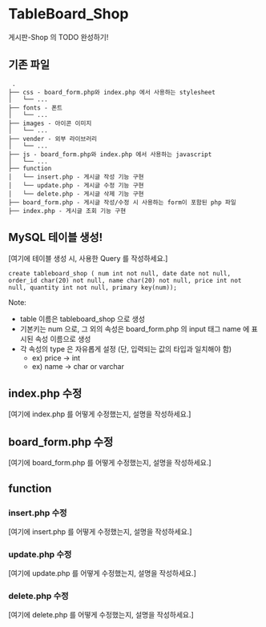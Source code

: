 # TableBoard_Shop
게시판-Shop 의 TODO 완성하기!

## 기존 파일
```
 .
├── css - board_form.php와 index.php 에서 사용하는 stylesheet
│   └── ...
├── fonts - 폰트
│   └── ...
├── images - 아이콘 이미지
│   └── ...
├── vender - 외부 라이브러리
│   └── ...
├── js - board_form.php와 index.php 에서 사용하는 javascript
│   └── ...
├── function
│   └── insert.php - 게시글 작성 기능 구현
│   └── update.php - 게시글 수정 기능 구현
│   └── delete.php - 게시글 삭제 기능 구현
├── board_form.php - 게시글 작성/수정 시 사용하는 form이 포함된 php 파일
├── index.php - 게시글 조회 기능 구현
```

## MySQL 테이블 생성!

[여기에 테이블 생성 시, 사용한 Query 를 작성하세요.]
```
create tableboard_shop ( num int not null, date date not null, order_id char(20) not null, name char(20) not null, price int not null, quantity int not null, primary key(num));
```
Note: 
- table 이름은 tableboard_shop 으로 생성
- 기본키는 num 으로, 그 외의 속성은 board_form.php 의 input 태그 name 에 표시된 속성 이름으로 생성
- 각 속성의 type 은 자유롭게 설정 (단, 입력되는 값의 타입과 일치해야 함)
    - ex) price -> int
    - ex) name -> char or varchar
    
## index.php 수정
[여기에 index.php 를 어떻게 수정했는지, 설명을 작성하세요.]

## board_form.php 수정
[여기에 board_form.php 를 어떻게 수정했는지, 설명을 작성하세요.]

## function
### insert.php 수정
[여기에 insert.php 를 어떻게 수정했는지, 설명을 작성하세요.]

### update.php 수정
[여기에 update.php 를 어떻게 수정했는지, 설명을 작성하세요.]

### delete.php 수정
[여기에 delete.php 를 어떻게 수정했는지, 설명을 작성하세요.]
